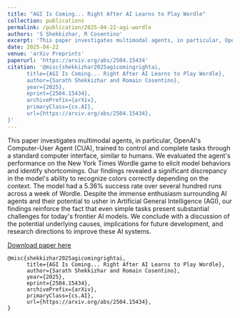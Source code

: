 ```yaml
---
title: "AGI Is Coming... Right After AI Learns to Play Wordle"
collection: publications
permalink: /publication/2025-04-22-agi-wordle
authors: 'S Shekkizhar, R Cosentino'
excerpt: 'This paper investigates multimodal agents, in particular, OpenAI&apos;s Computer-User Agent (CUA), trained to control and complete tasks through a standard computer interface, similar to humans.'
date: 2025-04-22
venue: 'arXiv Preprints'
paperurl: 'https://arxiv.org/abs/2504.15434'
citation: '@misc{shekkizhar2025agicomingrightai,
      title={AGI Is Coming... Right After AI Learns to Play Wordle}, 
      author={Sarath Shekkizhar and Romain Cosentino},
      year={2025},
      eprint={2504.15434},
      archivePrefix={arXiv},
      primaryClass={cs.AI},
      url={https://arxiv.org/abs/2504.15434}, 
}'
---
```


This paper investigates multimodal agents, in particular, OpenAI&apos;s Computer-User Agent (CUA), trained to control and complete tasks through a standard computer interface, similar to humans. We evaluated the agent&apos;s performance on the New York Times Wordle game to elicit model behaviors and identify shortcomings. Our findings revealed a significant discrepancy in the model&apos;s ability to recognize colors correctly depending on the context. The model had a 5.36% success rate over several hundred runs across a week of Wordle. Despite the immense enthusiasm surrounding AI agents and their potential to usher in Artificial General Intelligence (AGI), our findings reinforce the fact that even simple tasks present substantial challenges for today&apos;s frontier AI models. We conclude with a discussion of the potential underlying causes, implications for future development, and research directions to improve these AI systems.

[Download paper here](https://arxiv.org/abs/2504.15434)

```
@misc{shekkizhar2025agicomingrightai,
      title={AGI Is Coming... Right After AI Learns to Play Wordle},
      author={Sarath Shekkizhar and Romain Cosentino},
      year={2025},
      eprint={2504.15434},
      archivePrefix={arXiv},
      primaryClass={cs.AI},
      url={https://arxiv.org/abs/2504.15434},
}
```
